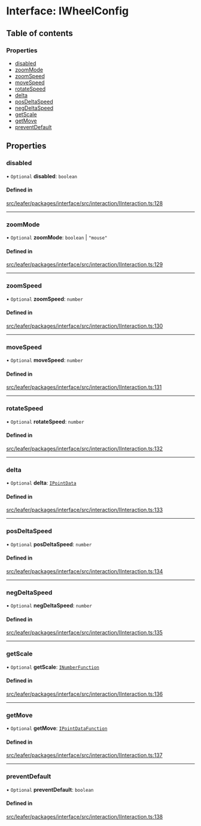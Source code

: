 # Interface: IWheelConfig

## Table of contents

### Properties

- [disabled](IWheelConfig.md#disabled)
- [zoomMode](IWheelConfig.md#zoommode)
- [zoomSpeed](IWheelConfig.md#zoomspeed)
- [moveSpeed](IWheelConfig.md#movespeed)
- [rotateSpeed](IWheelConfig.md#rotatespeed)
- [delta](IWheelConfig.md#delta)
- [posDeltaSpeed](IWheelConfig.md#posdeltaspeed)
- [negDeltaSpeed](IWheelConfig.md#negdeltaspeed)
- [getScale](IWheelConfig.md#getscale)
- [getMove](IWheelConfig.md#getmove)
- [preventDefault](IWheelConfig.md#preventdefault)

## Properties

### disabled

• `Optional` **disabled**: `boolean`

#### Defined in

[src/leafer/packages/interface/src/interaction/IInteraction.ts:128](https://github.com/leaferjs/leafer/blob/56c6de6d1ac5072088c765b725fa724d56b9e5ef/packages/interface/src/interaction/IInteraction.ts#L128)

___

### zoomMode

• `Optional` **zoomMode**: `boolean` \| ``"mouse"``

#### Defined in

[src/leafer/packages/interface/src/interaction/IInteraction.ts:129](https://github.com/leaferjs/leafer/blob/56c6de6d1ac5072088c765b725fa724d56b9e5ef/packages/interface/src/interaction/IInteraction.ts#L129)

___

### zoomSpeed

• `Optional` **zoomSpeed**: `number`

#### Defined in

[src/leafer/packages/interface/src/interaction/IInteraction.ts:130](https://github.com/leaferjs/leafer/blob/56c6de6d1ac5072088c765b725fa724d56b9e5ef/packages/interface/src/interaction/IInteraction.ts#L130)

___

### moveSpeed

• `Optional` **moveSpeed**: `number`

#### Defined in

[src/leafer/packages/interface/src/interaction/IInteraction.ts:131](https://github.com/leaferjs/leafer/blob/56c6de6d1ac5072088c765b725fa724d56b9e5ef/packages/interface/src/interaction/IInteraction.ts#L131)

___

### rotateSpeed

• `Optional` **rotateSpeed**: `number`

#### Defined in

[src/leafer/packages/interface/src/interaction/IInteraction.ts:132](https://github.com/leaferjs/leafer/blob/56c6de6d1ac5072088c765b725fa724d56b9e5ef/packages/interface/src/interaction/IInteraction.ts#L132)

___

### delta

• `Optional` **delta**: [`IPointData`](IPointData.md)

#### Defined in

[src/leafer/packages/interface/src/interaction/IInteraction.ts:133](https://github.com/leaferjs/leafer/blob/56c6de6d1ac5072088c765b725fa724d56b9e5ef/packages/interface/src/interaction/IInteraction.ts#L133)

___

### posDeltaSpeed

• `Optional` **posDeltaSpeed**: `number`

#### Defined in

[src/leafer/packages/interface/src/interaction/IInteraction.ts:134](https://github.com/leaferjs/leafer/blob/56c6de6d1ac5072088c765b725fa724d56b9e5ef/packages/interface/src/interaction/IInteraction.ts#L134)

___

### negDeltaSpeed

• `Optional` **negDeltaSpeed**: `number`

#### Defined in

[src/leafer/packages/interface/src/interaction/IInteraction.ts:135](https://github.com/leaferjs/leafer/blob/56c6de6d1ac5072088c765b725fa724d56b9e5ef/packages/interface/src/interaction/IInteraction.ts#L135)

___

### getScale

• `Optional` **getScale**: [`INumberFunction`](INumberFunction.md)

#### Defined in

[src/leafer/packages/interface/src/interaction/IInteraction.ts:136](https://github.com/leaferjs/leafer/blob/56c6de6d1ac5072088c765b725fa724d56b9e5ef/packages/interface/src/interaction/IInteraction.ts#L136)

___

### getMove

• `Optional` **getMove**: [`IPointDataFunction`](IPointDataFunction.md)

#### Defined in

[src/leafer/packages/interface/src/interaction/IInteraction.ts:137](https://github.com/leaferjs/leafer/blob/56c6de6d1ac5072088c765b725fa724d56b9e5ef/packages/interface/src/interaction/IInteraction.ts#L137)

___

### preventDefault

• `Optional` **preventDefault**: `boolean`

#### Defined in

[src/leafer/packages/interface/src/interaction/IInteraction.ts:138](https://github.com/leaferjs/leafer/blob/56c6de6d1ac5072088c765b725fa724d56b9e5ef/packages/interface/src/interaction/IInteraction.ts#L138)
